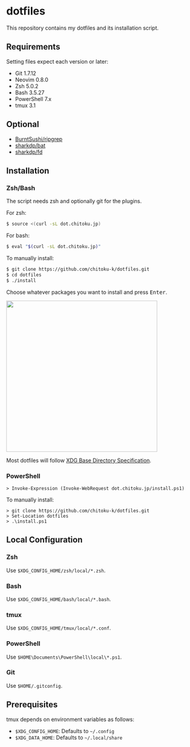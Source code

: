 # dotfiles

This repository contains my dotfiles and its installation script.

## Requirements

Setting files expect each version or later:

- Git 1.7.12
- Neovim 0.8.0
- Zsh 5.0.2
- Bash 3.5.27
- PowerShell 7.x
- tmux 3.1

## Optional

- [BurntSushi/ripgrep](https://github.com/BurntSushi/ripgrep)
- [sharkdp/bat](https://github.com/sharkdp/bat)
- [sharkdp/fd](https://github.com/sharkdp/fd)

## Installation

### Zsh/Bash

The script needs zsh and optionally git for the plugins.

For zsh:

```sh
$ source <(curl -sL dot.chitoku.jp)
```

For bash:

```sh
$ eval "$(curl -sL dot.chitoku.jp)"
```

To manually install:

```sh
$ git clone https://github.com/chitoku-k/dotfiles.git
$ cd dotfiles
$ ./install
```

Choose whatever packages you want to install and press <kbd>Enter</kbd>.

<img src="https://raw.githubusercontent.com/wiki/chitoku-k/dotfiles/installer.gif" alt="" width="400">

Most dotfiles will follow [XDG Base Directory Specification](https://standards.freedesktop.org/basedir-spec/basedir-spec-latest.html).

### PowerShell

```
> Invoke-Expression (Invoke-WebRequest dot.chitoku.jp/install.ps1)
```

To manually install:

```
> git clone https://github.com/chitoku-k/dotfiles.git
> Set-Location dotfiles
> .\install.ps1
```

## Local Configuration

### Zsh

Use `$XDG_CONFIG_HOME/zsh/local/*.zsh`.

### Bash

Use `$XDG_CONFIG_HOME/bash/local/*.bash`.

### tmux

Use `$XDG_CONFIG_HOME/tmux/local/*.conf`.

### PowerShell

Use `$HOME\Documents\PowerShell\local\*.ps1`.

### Git

Use `$HOME/.gitconfig`.

## Prerequisites

tmux depends on environment variables as follows:

- `$XDG_CONFIG_HOME`: Defaults to `~/.config`
- `$XDG_DATA_HOME`: Defaults to `~/.local/share`
